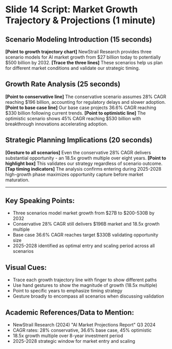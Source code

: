 # Slide 14 Script: Market Growth Trajectory & Projections (1 minute)

## Scenario Modeling Introduction (15 seconds)
**[Point to growth trajectory chart]** NewStrail Research provides three scenario models for AI market growth from $27 billion today to potentially $500 billion by 2032. **[Trace the three lines]** These scenarios help us plan for different market conditions and validate our strategic timing.

## Growth Rate Analysis (25 seconds)
**[Point to conservative line]** The conservative scenario assumes 28% CAGR reaching $196 billion, accounting for regulatory delays and slower adoption. **[Point to base case line]** Our base case projects 36.6% CAGR reaching $330 billion following current trends. **[Point to optimistic line]** The optimistic scenario shows 45% CAGR reaching $530 billion with breakthrough innovations accelerating adoption.

## Strategic Planning Implications (20 seconds)
**[Gesture to all scenarios]** Even the conservative 28% CAGR delivers substantial opportunity - an 18.5x growth multiple over eight years. **[Point to highlight box]** This validates our strategy regardless of scenario outcome. **[Tap timing indicators]** The analysis confirms entering during 2025-2028 high-growth phase maximizes opportunity capture before market maturation.

---

## Key Speaking Points:
- Three scenarios model market growth from $27B to $200-530B by 2032
- Conservative 28% CAGR still delivers $196B market and 18.5x growth multiple
- Base case 36.6% CAGR reaches target $330B validating opportunity size
- 2025-2028 identified as optimal entry and scaling period across all scenarios

## Visual Cues:
- Trace each growth trajectory line with finger to show different paths
- Use hand gestures to show the magnitude of growth (18.5x multiple)
- Point to specific years to emphasize timing strategy
- Gesture broadly to encompass all scenarios when discussing validation

## Academic References/Data to Mention:
- NewStrail Research (2024) "AI Market Projections Report" Q3 2024
- CAGR rates: 28% conservative, 36.6% base case, 45% optimistic
- 18.5x growth multiple over 8-year investment period
- 2025-2028 strategic window for market entry and scaling